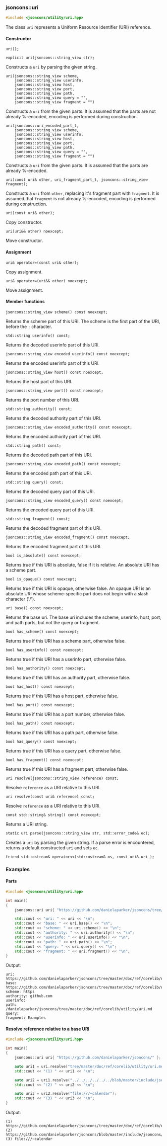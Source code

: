 ### jsoncons::uri

```cpp
#include <jsoncons/utility/uri.hpp>

```
The class `uri` represents a Uniform Resource Identifier (URI) reference.

#### Constructor

    uri();

    explicit uri(jsoncons::string_view str);
Constructs a `uri` by parsing the given string.

    uri(jsoncons::string_view scheme,
        jsoncons::string_view userinfo,
        jsoncons::string_view host,
        jsoncons::string_view port,
        jsoncons::string_view path,
        jsoncons::string_view query = "",
        jsoncons::string_view fragment = "")
Constructs a `uri` from the given parts. It is assumed that the parts
are not already %-encoded, encoding is performed during construction.

    uri(jsoncons::uri_encoded_part_t,
        jsoncons::string_view scheme,
        jsoncons::string_view userinfo,
        jsoncons::string_view host,
        jsoncons::string_view port,
        jsoncons::string_view path,
        jsoncons::string_view query = "",
        jsoncons::string_view fragment = "")
Constructs a `uri` from the given parts. It is assumed that the parts
are already %-encoded.
 
    uri(const uri& other, uri_fragment_part_t, jsoncons::string_view fragment);
Constructs a `uri` from `other`, replacing it's fragment part with `fragment`.
It is assumed that `fragment` is not already %-encoded, encoding is performed 
during construction.

    uri(const uri& other);
Copy constructor.

    uri(uri&& other) noexcept;
Move constructor.

#### Assignment
    
    uri& operator=(const uri& other);
Copy assignment.
    
    uri& operator=(uri&& other) noexcept;
Move assignment.

#### Member functions

    jsoncons::string_view scheme() const noexcept;
Returns the scheme part of this URI. The scheme is the first part of the URI, before the `:` character.

    std::string userinfo() const;
Returns the decoded userinfo part of this URI.

    jsoncons::string_view encoded_userinfo() const noexcept;
Returns the encoded userinfo part of this URI.

    jsoncons::string_view host() const noexcept;
Returns the host part of this URI.

    jsoncons::string_view port() const noexcept;
Returns the port number of this URI.

    std::string authority() const;
Returns the decoded authority part of this URI.

    jsoncons::string_view encoded_authority() const noexcept;
Returns the encoded authority part of this URI.

    std::string path() const;
Returns the decoded path part of this URI.

    jsoncons::string_view encoded_path() const noexcept;
Returns the encoded path part of this URI.

    std::string query() const;
Returns the decoded query part of this URI.

    jsoncons::string_view encoded_query() const noexcept;
Returns the encoded query part of this URI.

    std::string fragment() const;
Returns the decoded fragment part of this URI.

    jsoncons::string_view encoded_fragment() const noexcept;
Returns the encoded fragment part of this URI.

    bool is_absolute() const noexcept;
Returns true if this URI is absolute, false if it is relative.
An absolute URI has a scheme part.

    bool is_opaque() const noexcept;
Returns true if this URI is opaque, otherwise false.
An opaque URI is an absolute URI whose scheme-specific part does not begin with a slash character ('/').

    uri base() const noexcept;
Returns the base uri. The base uri includes the scheme, userinfo, host, port, and path parts,
but not the query or fragment.     

    bool has_scheme() const noexcept;
Returns true if this URI has a scheme part, otherwise false.

    bool has_userinfo() const noexcept;
Returns true if this URI has a userinfo part, otherwise false.

    bool has_authority() const noexcept;
Returns true if this URI has an authority part, otherwise false.

    bool has_host() const noexcept;
Returns true if this URI has a host part, otherwise false.

    bool has_port() const noexcept;
Returns true if this URI has a port number, otherwise false.

    bool has_path() const noexcept;
Returns true if this URI has a path part, otherwise false.

    bool has_query() const noexcept;
Returns true if this URI has a query part, otherwise false.

    bool has_fragment() const noexcept;
Returns true if this URI has a fragment part, otherwise false.

    uri resolve(jsoncons::string_view reference) const;
Resolve `reference` as a URI relative to this URI.

    uri resolve(const uri& reference) const;
Resolve `reference` as a URI relative to this URI.

    const std::string& string() const noexcept;
Returns a URI string.

    static uri parse(jsoncons::string_view str, std::error_code& ec);
Creates a `uri` by parsing the given string. If a parse error is
encountered, returns a default constructed `uri` and sets `ec`.

    friend std::ostream& operator<<(std::ostream& os, const uri& uri_);

### Examples

#### Parts
  
```cpp
#include <jsoncons/utility/uri.hpp>

int main()
{
    jsoncons::uri uri{ "https://github.com/danielaparker/jsoncons/tree/master/doc/ref/corelib/utility/uri.md#Examples" };

    std::cout << "uri: " << uri << "\n";
    std::cout << "base: " << uri.base() << "\n";
    std::cout << "scheme: " << uri.scheme() << "\n";
    std::cout << "authority: " << uri.authority() << "\n";
    std::cout << "userinfo: " << uri.userinfo() << "\n";
    std::cout << "path: " << uri.path() << "\n";
    std::cout << "query: " << uri.query() << "\n";
    std::cout << "fragment: " << uri.fragment() << "\n";
}
```

Output:

```
uri: https://github.com/danielaparker/jsoncons/tree/master/doc/ref/corelib/utility/uri.md#Examples
base: https://github.com/danielaparker/jsoncons/tree/master/doc/ref/corelib/utility/uri.md
scheme: https
authority: github.com
userinfo:
path: /danielaparker/jsoncons/tree/master/doc/ref/corelib/utility/uri.md
query:
fragment: Examples
```

#### Resolve reference relative to a base URI
  
```cpp
#include <jsoncons/utility/uri.hpp>

int main()
{
    jsoncons::uri uri{ "https://github.com/danielaparker/jsoncons/" };

    auto uri1 = uri.resolve("tree/master/doc/ref/corelib/utility/uri.md#Examples");
    std::cout << "(1) " << uri1 << "\n";

    auto uri2 = uri1.resolve("../../../../../../blob/master/include/jsoncons/utility/uri.hpp");
    std::cout << "(2) " << uri2 << "\n";

    auto uri3 = uri2.resolve("file:///~calendar");
    std::cout << "(3) " << uri3 << "\n";
}
```

Output:

```
(1) https://github.com/danielaparker/jsoncons/tree/master/doc/ref/corelib/utility/uri.md#Examples
(2) https://github.com/danielaparker/jsoncons/blob/master/include/jsoncons/utility/uri.hpp
(3) file:///~calendar
```

